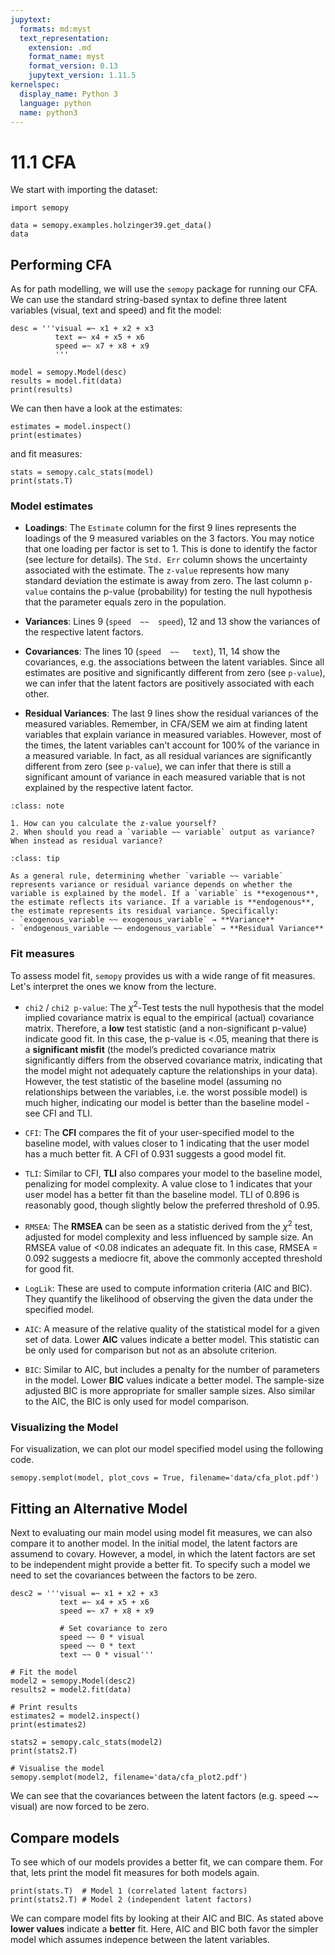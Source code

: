 ```yaml
---
jupytext:
  formats: md:myst
  text_representation:
    extension: .md
    format_name: myst
    format_version: 0.13
    jupytext_version: 1.11.5
kernelspec:
  display_name: Python 3
  language: python
  name: python3
---
```


# 11.1 CFA

We start with importing the dataset:

```{code-cell}
import semopy

data = semopy.examples.holzinger39.get_data()
data
```

## Performing CFA

As for path modelling, we will use the `semopy` package for running our CFA. We can use the standard string-based syntax to define three latent variables (visual, text and speed) and fit the model:

```{code-cell}
desc = '''visual =~ x1 + x2 + x3
          text =~ x4 + x5 + x6
          speed =~ x7 + x8 + x9
          '''

model = semopy.Model(desc)
results = model.fit(data)
print(results)
```

We can then have a look at the estimates:

```{code-cell}
estimates = model.inspect()
print(estimates)
```

and fit measures:

```{code-cell}
stats = semopy.calc_stats(model)
print(stats.T)
```

### Model estimates

- **Loadings**: The `Estimate` column for the first 9 lines represents the loadings of the 9 measured variables on the 3 factors. You may notice that one loading per factor is set to 1. This is done to identify the factor (see lecture for details). The `Std. Err` column shows the uncertainty associated with the estimate. The `z-value` represents how many standard deviation the estimate is away from zero. The last column `p-value` contains the p-value (probability) for testing the null hypothesis that the parameter equals zero in the population.

- **Variances**: Lines 9 (`speed  ~~  speed`), 12 and 13 show the variances of the respective latent factors.

- **Covariances**: The lines 10 (`speed  ~~   text`), 11, 14 show the covariances, e.g. the associations between the latent variables. Since all estimates are positive and significantly different from zero (see `p-value`), we can infer that the latent factors are positively associated with each other.

- **Residual Variances**: The last 9 lines show the residual variances of the measured variables. Remember, in CFA/SEM we aim at finding latent variables that explain variance in measured variables. However, most of the times, the latent variables can't account for 100% of the variance in a measured variable. In fact, as all residual variances are significantly different from zero (see `p-value`), we can infer that there is still a significant amount of variance in each measured variable that is not explained by the respective latent factor.

```{admonition} Learning break
:class: note

1. How can you calculate the z-value yourself? 
2. When should you read a `variable ~~ variable` output as variance? When instead as residual variance?

```
```{admonition} Variance or Residual variance?
:class: tip

As a general rule, determining whether `variable ~~ variable` represents variance or residual variance depends on whether the variable is explained by the model. If a `variable` is **exogenous**, the estimate reflects its variance. If a variable is **endogenous**, the estimate represents its residual variance. Specifically:
- `exogenous_variable ~~ exogenous_variable` → **Variance**
- `endogenous_variable ~~ endogenous_variable` → **Residual Variance**

```

### Fit measures

To assess model fit, `semopy` provides us with a wide range of fit measures. Let's interpret the ones we know from the lecture.

- `chi2` / `chi2 p-value`: The $\chi^2$-Test tests the null hypothesis that the model implied covariance matrix is equal to the empirical (actual) covariance matrix. Therefore, a **low** test statistic (and a non-significant p-value) indicate good fit. In this case, the p-value is <.05, meaning that there is a **significant misfit** (the model’s predicted covariance matrix significantly differs from the observed covariance matrix, indicating that the model might not adequately capture the relationships in your data). 
However, the test statistic of the baseline model (assuming no relationships between the variables, i.e. the worst possible model) is much higher, indicating our model is better than the baseline model - see CFI and TLI.

- `CFI`: The **CFI** compares the fit of your user-specified model to the baseline model, with values closer to 1 indicating that the user model has a much better fit. A CFI of 0.931 suggests a good model fit.

- `TLI`: Similar to CFI, **TLI** also compares your model to the baseline model, penalizing for model complexity. A value close to 1 indicates that your user model has a better fit than the baseline model. TLI of 0.896 is reasonably good, though slightly below the preferred threshold of 0.95.

- `RMSEA`: The **RMSEA** can be seen as a statistic derived from the $\chi^2$ test, adjusted for model complexity and less influenced by sample size. An RMSEA value of <0.08 indicates an adequate fit. In this case, RMSEA = 0.092 suggests a mediocre fit, above the commonly accepted threshold for good fit.

- `LogLik`: These are used to compute information criteria (AIC and BIC). They quantify the likelihood of observing the given the data under the specified model.

- `AIC`: A measure of the relative quality of the statistical model for a given set of data. Lower **AIC** values indicate a better model. This statistic can be only used for comparison but not as an absolute criterion.

- `BIC`:  Similar to AIC, but includes a penalty for the number of parameters in the model. Lower **BIC** values indicate a better model. The sample-size adjusted BIC is more appropriate for smaller sample sizes. Also similar to the AIC, the BIC is only used for model comparison.


### Visualizing the Model

For visualization, we can plot our model specified model using the following code.

```{code-cell}
semopy.semplot(model, plot_covs = True, filename='data/cfa_plot.pdf')
```

## Fitting an Alternative Model

Next to evaluating our main model using model fit measures, we can also compare it to another model. In the initial model, the latent factors are assumend to covary. However, a model, in which the latent factors are set to be independent might provide a better fit. To specify such a model we need to set the covariances between the factors to be zero.

```{code-cell}
desc2 = '''visual =~ x1 + x2 + x3
           text =~ x4 + x5 + x6
           speed =~ x7 + x8 + x9
           
           # Set covariance to zero
           speed ~~ 0 * visual
           speed ~~ 0 * text
           text ~~ 0 * visual'''

# Fit the model
model2 = semopy.Model(desc2)
results2 = model2.fit(data)

# Print results
estimates2 = model2.inspect()
print(estimates2)

stats2 = semopy.calc_stats(model2)
print(stats2.T)

# Visualise the model
semopy.semplot(model2, filename='data/cfa_plot2.pdf')
```

We can see that the covariances between the latent factors (e.g. speed  ~~  visual) are now forced to be zero.

## Compare models

To see which of our models provides a better fit, we can compare them. For that, lets print the model fit measures for both models again.

```{code-cell}
print(stats.T)  # Model 1 (correlated latent factors)
print(stats2.T) # Model 2 (independent latent factors)
```

We can compare model fits by looking at their AIC and BIC. As stated above **lower values** indicate a **better** fit. Here, AIC and BIC both favor the simpler model which assumes indepence between the latent variables.